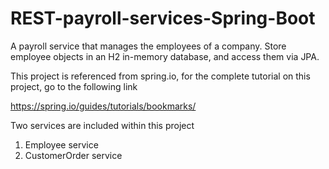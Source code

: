 # REST-payroll-services-Spring-Boot
A payroll service that manages the employees of a company. Store employee objects in an H2 in-memory database, and access them via JPA.

This project is referenced from spring.io, for the complete tutorial on this project, go to the following link

https://spring.io/guides/tutorials/bookmarks/

Two services are included within this project

1. Employee service
2. CustomerOrder service




  

